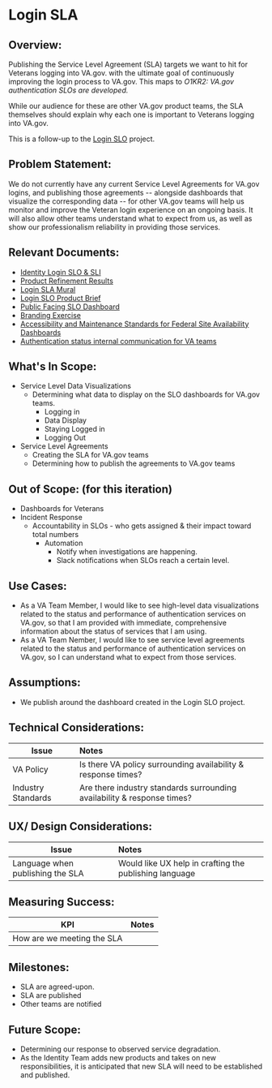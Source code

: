 # Login SLA

## Overview: 
Publishing the Service Level Agreement (SLA) targets we want to hit for Veterans logging into VA.gov. with the ultimate goal of continuously improving the login process to VA.gov. This maps to _O1KR2: VA.gov authentication SLOs are developed._

While our audience for these are other VA.gov product teams, the SLA themselves should explain why each one is important to Veterans logging into VA.gov.

This is a follow-up to the [Login SLO](https://github.com/department-of-veterans-affairs/va.gov-team/blob/master/products/identity/Products/Product%20Briefs/Login%20SLO.md) project.

## Problem Statement: 

We do not currently have any current Service Level Agreements for VA.gov logins, and publishing those agreements -- alongside dashboards that visualize the corresponding data -- for other VA.gov teams will help us monitor and improve the Veteran login experience on an ongoing basis. It will also allow other teams understand what to expect from us, as well as show our professionalism reliability in providing those services.

## Relevant Documents:
* [Identity Login SLO & SLI](https://github.com/department-of-veterans-affairs/va.gov-team/blob/master/products/identity/Products/Login%20SLO/SLIs_and_SLOs.md)
* [Product Refinement Results](https://github.com/department-of-veterans-affairs/va.gov-team/blob/master/products/identity/SLA/Product%20Refinement.md)
* [Login SLA Mural](https://app.mural.co/t/departmentofveteransaffairs9999/m/departmentofveteransaffairs9999/1713368063741/aa11d92e4c07e903a16f131550431ad5e5f1a41b?sender=8a524840-01a2-4b0a-b661-95ffcb149e9b)
* [Login SLO Product Brief](https://github.com/department-of-veterans-affairs/va.gov-team/blob/master/products/identity/Products/Product%20Briefs/Login%20SLO.md)
* [Public Facing SLO Dashboard](https://app.ddog-gov.com/sb/f327ad72-c02a-11ec-a50a-da7ad0900007-df6fa7bc92140323ffecbf4e10b16346?refresh_mode=sliding&from_ts=1710016052679&to_ts=1712608052679&live=true)
* [Branding Exercise](https://docs.google.com/presentation/d/1Q3WnJY-0fJ3HcuYNptZnAbJaWUGK3FGCkvH19AJYFJo/edit#slide=id.g2c630c18cda_1_141)
* [Accessibility and Maintenance Standards for Federal Site Availability Dashboards](https://github.com/department-of-veterans-affairs/va.gov-team/blob/master/products/identity/Research/2024-03%20Service%20Level%20Objectives/2024-03%20Accessibility%20and%20federal%20regulation%20compliance%20with%20dashboards.md)
* [Authentication status internal communication for VA teams](https://github.com/department-of-veterans-affairs/va.gov-team/blob/master/products/identity/Research/2024-03%20Service%20Level%20Objectives/Content-research-internal-teams.md)


## What's In Scope: 
* Service Level Data Visualizations
  * Determining what data to display on the SLO dashboards for VA.gov teams.
    * Logging in
    * Data Display
    * Staying Logged in
    * Logging Out
* Service Level Agreements
  * Creating the SLA for VA.gov teams
  * Determining how to publish the agreements to VA.gov teams



## Out of Scope: (for this iteration)
* Dashboards for Veterans
* Incident Response
  * Accountability in SLOs - who gets assigned & their impact toward total numbers
    * Automation
      * Notify when investigations are happening.
      * Slack notifications when SLOs reach a certain level.


## Use Cases:

- As a VA Team Member, I would like to see high-level data visualizations related to the status and performance of authentication services on VA.gov, so that I am provided with immediate, comprehensive information about the status of services that I am using. 
- As a VA Team Nember, I would like to see service level agreements related to the status and performance of authentication services on VA.gov, so I can understand what to expect from those services.



## Assumptions:
- We publish around the dashboard created in the Login SLO project.
  
## Technical Considerations:
| Issue         | Notes         | 
| ------------- |:-------------| 
| VA Policy |  Is there VA policy surrounding availability & response times?     |
| Industry Standards |  Are there industry standards surrounding availability & response times?     |

## UX/ Design Considerations:
| Issue         | Notes         | 
| ------------- |:------------- | 
| Language when publishing the SLA |   Would like UX help in crafting the publishing language          |



## Measuring Success:
| KPI           | Notes         | 
| ------------- |:-------------| 
| How are we meeting the SLA  |    |


## Milestones:
* SLA are agreed-upon.
* SLA are published
* Other teams are notified
  



## Future Scope:
* Determining our response to observed service degradation.
* As the Identity Team adds new products and takes on new responsibilities, it is anticipated that new SLA will need to be established and published.
